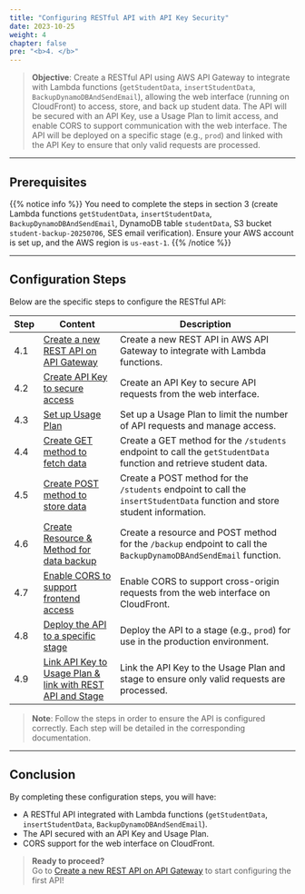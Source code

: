 ```yaml
---
title: "Configuring RESTful API with API Key Security"
date: 2023-10-25
weight: 4
chapter: false
pre: "<b>4. </b>"
---
```


> **Objective**: Create a RESTful API using AWS API Gateway to integrate with Lambda functions (`getStudentData`, `insertStudentData`, `BackupDynamoDBAndSendEmail`), allowing the web interface (running on CloudFront) to access, store, and back up student data. The API will be secured with an API Key, use a Usage Plan to limit access, and enable CORS to support communication with the web interface. The API will be deployed on a specific stage (e.g., `prod`) and linked with the API Key to ensure that only valid requests are processed.

---

## Prerequisites

{{% notice info %}}
You need to complete the steps in section 3 (create Lambda functions `getStudentData`, `insertStudentData`, `BackupDynamoDBAndSendEmail`, DynamoDB table `studentData`, S3 bucket `student-backup-20250706`, SES email verification). Ensure your AWS account is set up, and the AWS region is `us-east-1`.
{{% /notice %}}

---

## Configuration Steps

Below are the specific steps to configure the RESTful API:

| **Step** | **Content** | **Description** |
|----------|-------------|-----------------|
| 4.1 | [Create a new REST API on API Gateway](/4-creating-a-restful-api/4.1-creating-a-rest-api/) | Create a new REST API in AWS API Gateway to integrate with Lambda functions. |
| 4.2 | [Create API Key to secure access](/4-creating-a-restful-api/4.2-creating-an-api-key/) | Create an API Key to secure API requests from the web interface. |
| 4.3 | [Set up Usage Plan](/4-creating-a-restful-api/4.3-creating-a-usage-plan/) | Set up a Usage Plan to limit the number of API requests and manage access. |
| 4.4 | [Create GET method to fetch data](/4-creating-a-restful-api/4.4-creating-a-get-method/) | Create a GET method for the `/students` endpoint to call the `getStudentData` function and retrieve student data. |
| 4.5 | [Create POST method to store data](/4-creating-a-restful-api/4.5-creating-a-post-method/) | Create a POST method for the `/students` endpoint to call the `insertStudentData` function and store student information. |
| 4.6 | [Create Resource & Method for data backup](/4-creating-a-restful-api/4.6-creating-a-backup-resource-and-method/) | Create a resource and POST method for the `/backup` endpoint to call the `BackupDynamoDBAndSendEmail` function. |
| 4.7 | [Enable CORS to support frontend access](/4-creating-a-restful-api/4.7-enabling-cors/) | Enable CORS to support cross-origin requests from the web interface on CloudFront. |
| 4.8 | [Deploy the API to a specific stage](/4-creating-a-restful-api/4.8-deploying-the-api/) | Deploy the API to a stage (e.g., `prod`) for use in the production environment. |
| 4.9 | [Link API Key to Usage Plan & link with REST API and Stage](/4-creating-a-restful-api/4.9-linking-api-key-to-usage-plan-and-stage/) | Link the API Key to the Usage Plan and stage to ensure only valid requests are processed. |

> **Note**: Follow the steps in order to ensure the API is configured correctly. Each step will be detailed in the corresponding documentation.

---

## Conclusion

By completing these configuration steps, you will have:  
- A RESTful API integrated with Lambda functions (`getStudentData`, `insertStudentData`, `BackupDynamoDBAndSendEmail`).  
- The API secured with an API Key and Usage Plan.  
- CORS support for the web interface on CloudFront.

> **Ready to proceed?**  
> Go to [Create a new REST API on API Gateway](/4-creating-a-restful-api/4.1-creating-a-rest-api/) to start configuring the first API!

